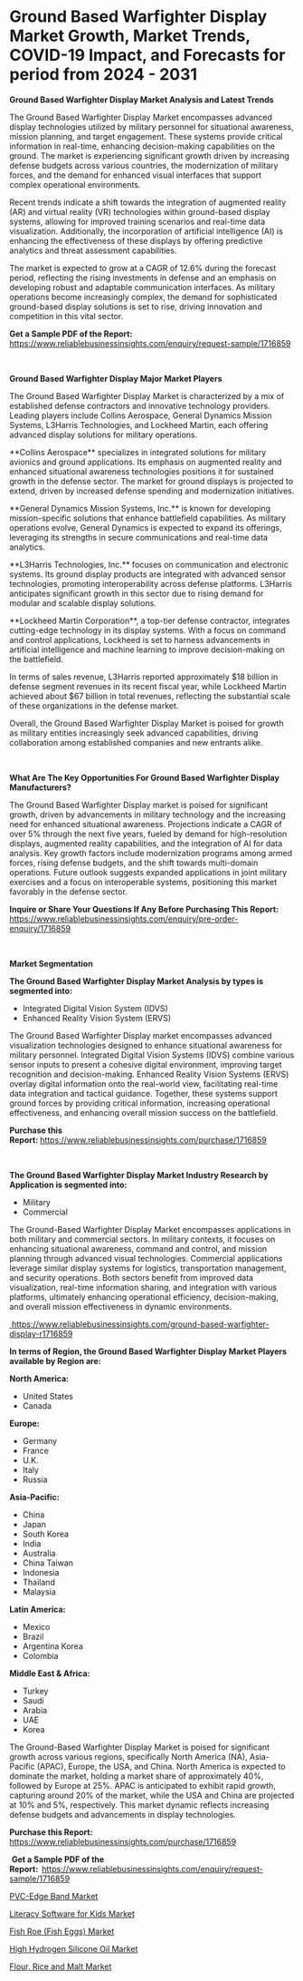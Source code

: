 <p><h1>Ground Based Warfighter Display Market Growth, Market Trends, COVID-19 Impact, and Forecasts for period from 2024 - 2031</h1></p><p><strong>Ground Based Warfighter Display Market Analysis and Latest Trends</strong></p>
<p><p>The Ground Based Warfighter Display Market encompasses advanced display technologies utilized by military personnel for situational awareness, mission planning, and target engagement. These systems provide critical information in real-time, enhancing decision-making capabilities on the ground. The market is experiencing significant growth driven by increasing defense budgets across various countries, the modernization of military forces, and the demand for enhanced visual interfaces that support complex operational environments.</p><p>Recent trends indicate a shift towards the integration of augmented reality (AR) and virtual reality (VR) technologies within ground-based display systems, allowing for improved training scenarios and real-time data visualization. Additionally, the incorporation of artificial intelligence (AI) is enhancing the effectiveness of these displays by offering predictive analytics and threat assessment capabilities.</p><p>The market is expected to grow at a CAGR of 12.6% during the forecast period, reflecting the rising investments in defense and an emphasis on developing robust and adaptable communication interfaces. As military operations become increasingly complex, the demand for sophisticated ground-based display solutions is set to rise, driving innovation and competition in this vital sector.</p></p>
<p><strong>Get a Sample PDF of the Report:&nbsp;</strong> <a href="https://www.reliablebusinessinsights.com/enquiry/request-sample/1716859?utm_campaign=1109&utm_medium=2&utm_source=Github&utm_content=ia&utm_term=10102024&utm_id=ground-based-warfighter-display">https://www.reliablebusinessinsights.com/enquiry/request-sample/1716859</a></p>
<p>&nbsp;</p>
<p><strong>Ground Based Warfighter Display Major Market Players</strong></p>
<p><p>The Ground Based Warfighter Display Market is characterized by a mix of established defense contractors and innovative technology providers. Leading players include Collins Aerospace, General Dynamics Mission Systems, L3Harris Technologies, and Lockheed Martin, each offering advanced display solutions for military operations.</p><p>**Collins Aerospace** specializes in integrated solutions for military avionics and ground applications. Its emphasis on augmented reality and enhanced situational awareness technologies positions it for sustained growth in the defense sector. The market for ground displays is projected to extend, driven by increased defense spending and modernization initiatives.</p><p>**General Dynamics Mission Systems, Inc.** is known for developing mission-specific solutions that enhance battlefield capabilities. As military operations evolve, General Dynamics is expected to expand its offerings, leveraging its strengths in secure communications and real-time data analytics.</p><p>**L3Harris Technologies, Inc.** focuses on communication and electronic systems. Its ground display products are integrated with advanced sensor technologies, promoting interoperability across defense platforms. L3Harris anticipates significant growth in this sector due to rising demand for modular and scalable display solutions.</p><p>**Lockheed Martin Corporation**, a top-tier defense contractor, integrates cutting-edge technology in its display systems. With a focus on command and control applications, Lockheed is set to harness advancements in artificial intelligence and machine learning to improve decision-making on the battlefield.</p><p>In terms of sales revenue, L3Harris reported approximately $18 billion in defense segment revenues in its recent fiscal year, while Lockheed Martin achieved about $67 billion in total revenues, reflecting the substantial scale of these organizations in the defense market.</p><p>Overall, the Ground Based Warfighter Display Market is poised for growth as military entities increasingly seek advanced capabilities, driving collaboration among established companies and new entrants alike.</p></p>
<p>&nbsp;</p>
<p><strong>What Are The Key Opportunities For Ground Based Warfighter Display Manufacturers?</strong></p>
<p><p>The Ground Based Warfighter Display market is poised for significant growth, driven by advancements in military technology and the increasing need for enhanced situational awareness. Projections indicate a CAGR of over 5% through the next five years, fueled by demand for high-resolution displays, augmented reality capabilities, and the integration of AI for data analysis. Key growth factors include modernization programs among armed forces, rising defense budgets, and the shift towards multi-domain operations. Future outlook suggests expanded applications in joint military exercises and a focus on interoperable systems, positioning this market favorably in the defense sector.</p></p>
<p><strong>Inquire or Share Your Questions If Any Before Purchasing This Report:</strong> <a href="https://www.reliablebusinessinsights.com/enquiry/pre-order-enquiry/1716859?utm_campaign=1109&utm_medium=2&utm_source=Github&utm_content=ia&utm_term=10102024&utm_id=ground-based-warfighter-display">https://www.reliablebusinessinsights.com/enquiry/pre-order-enquiry/1716859</a></p>
<p>&nbsp;</p>
<p><strong>Market Segmentation</strong></p>
<p><strong>The Ground Based Warfighter Display Market Analysis by types is segmented into:</strong></p>
<p><ul><li>Integrated Digital Vision System (IDVS)</li><li>Enhanced Reality Vision System (ERVS)</li></ul></p>
<p><p>The Ground Based Warfighter Display market encompasses advanced visualization technologies designed to enhance situational awareness for military personnel. Integrated Digital Vision Systems (IDVS) combine various sensor inputs to present a cohesive digital environment, improving target recognition and decision-making. Enhanced Reality Vision Systems (ERVS) overlay digital information onto the real-world view, facilitating real-time data integration and tactical guidance. Together, these systems support ground forces by providing critical information, increasing operational effectiveness, and enhancing overall mission success on the battlefield.</p></p>
<p><strong>Purchase this Report:&nbsp;</strong><a href="https://www.reliablebusinessinsights.com/purchase/1716859?utm_campaign=1109&utm_medium=2&utm_source=Github&utm_content=ia&utm_term=10102024&utm_id=ground-based-warfighter-display">https://www.reliablebusinessinsights.com/purchase/1716859</a></p>
<p>&nbsp;</p>
<p><strong>The Ground Based Warfighter Display Market Industry Research by Application is segmented into:</strong></p>
<p><ul><li>Military</li><li>Commercial</li></ul></p>
<p><p>The Ground-Based Warfighter Display Market encompasses applications in both military and commercial sectors. In military contexts, it focuses on enhancing situational awareness, command and control, and mission planning through advanced visual technologies. Commercial applications leverage similar display systems for logistics, transportation management, and security operations. Both sectors benefit from improved data visualization, real-time information sharing, and integration with various platforms, ultimately enhancing operational efficiency, decision-making, and overall mission effectiveness in dynamic environments.</p></p>
<p><a href="https://www.reliablebusinessinsights.com/ground-based-warfighter-display-r1716859?utm_campaign=1109&utm_medium=2&utm_source=Github&utm_content=ia&utm_term=10102024&utm_id=ground-based-warfighter-display">&nbsp;https://www.reliablebusinessinsights.com/ground-based-warfighter-display-r1716859</a></p>
<p><strong>In terms of Region, the Ground Based Warfighter Display Market Players available by Region are:</strong></p>
<p>
    <p> <strong> North America: </strong>
        <ul>
            <li>United States</li>
            <li>Canada</li>
        </ul>
        </p> 
    <p> <strong> Europe: </strong>
        <ul>
            <li>Germany</li>
            <li>France</li>
            <li>U.K.</li>
            <li>Italy</li>
            <li>Russia</li>
        </ul>
        </p> 
    <p> <strong> Asia-Pacific: </strong>
        <ul>
            <li>China</li>
            <li>Japan</li>
            <li>South Korea</li>
            <li>India</li>
            <li>Australia</li>
            <li>China Taiwan</li>
            <li>Indonesia</li>
            <li>Thailand</li>
            <li>Malaysia</li>
        </ul>
        </p> 
    <p> <strong> Latin America: </strong>
        <ul>
            <li>Mexico</li>
            <li>Brazil</li>
            <li>Argentina Korea</li>
            <li>Colombia</li>
        </ul>
        </p> 
    <p> <strong> Middle East & Africa: </strong>
        <ul>
            <li>Turkey</li>
            <li>Saudi</li>
            <li>Arabia</li>
            <li>UAE</li>
            <li>Korea</li>
        </ul>
    </p>
    </p>
<p><p>The Ground-Based Warfighter Display Market is poised for significant growth across various regions, specifically North America (NA), Asia-Pacific (APAC), Europe, the USA, and China. North America is expected to dominate the market, holding a market share of approximately 40%, followed by Europe at 25%. APAC is anticipated to exhibit rapid growth, capturing around 20% of the market, while the USA and China are projected at 10% and 5%, respectively. This market dynamic reflects increasing defense budgets and advancements in display technologies.</p></p>
<p><strong>Purchase this Report: </strong><a href="https://www.reliablebusinessinsights.com/purchase/1716859?utm_campaign=1109&utm_medium=2&utm_source=Github&utm_content=ia&utm_term=10102024&utm_id=ground-based-warfighter-display">https://www.reliablebusinessinsights.com/purchase/1716859</a></p>
<p>&nbsp;<strong>Get a Sample PDF of the Report:&nbsp;&nbsp;</strong><a href="https://www.reliablebusinessinsights.com/enquiry/request-sample/1716859?utm_campaign=1109&utm_medium=2&utm_source=Github&utm_content=ia&utm_term=10102024&utm_id=ground-based-warfighter-display">https://www.reliablebusinessinsights.com/enquiry/request-sample/1716859</a></p>
<p><strong></strong></p>
<p><p><a href="https://github.com/evzzmaurey/Market-Research-Report-List-1/blob/main/pvc-edge-band-market.md?utm_campaign=1109&utm_medium=2&utm_source=Github&utm_content=ia&utm_term=10102024&utm_id=ground-based-warfighter-display">PVC-Edge Band Market</a></p><p><a href="https://github.com/jewsiknacci2/Market-Research-Report-List-1/blob/main/literacy-software-for-kids-market.md?utm_campaign=1109&utm_medium=2&utm_source=Github&utm_content=ia&utm_term=10102024&utm_id=ground-based-warfighter-display">Literacy Software for Kids Market</a></p><p><a href="https://issuu.com/reportprime-2/docs/fish-roe-fish-eggs-market-size-2030_b7336e3ac81739?utm_campaign=1109&utm_medium=2&utm_source=Github&utm_content=ia&utm_term=10102024&utm_id=ground-based-warfighter-display">Fish Roe (Fish Eggs) Market</a></p><p><a href="https://www.linkedin.com/pulse/high-hydrogen-silicone-oil-market-essentials-key-players-demand-s7mte?utm_campaign=1109&utm_medium=2&utm_source=Github&utm_content=ia&utm_term=10102024&utm_id=ground-based-warfighter-display">High Hydrogen Silicone Oil Market</a></p><p><a href="https://issuu.com/reportprime-2/docs/flour-rice-and-malt-market-size-203_5c098565e91bce?utm_campaign=1109&utm_medium=2&utm_source=Github&utm_content=ia&utm_term=10102024&utm_id=ground-based-warfighter-display">Flour, Rice and Malt Market</a></p></p>